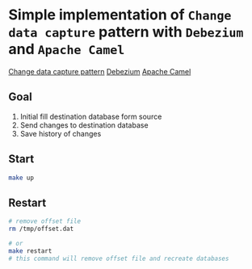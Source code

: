 # Simple implementation of `Change data capture` pattern with `Debezium` and `Apache Camel`

[Change data capture pattern](https://en.wikipedia.org/wiki/Change_data_capture)
[Debezium](https://debezium.io/)
[Apache Camel](https://camel.apache.org/)

## Goal
1. Initial fill destination database form source
1. Send changes to destination database
1. Save history of changes

## Start
```sh
make up
```

## Restart
```sh
# remove offset file
rm /tmp/offset.dat

# or 
make restart
# this command will remove offset file and recreate databases 
```
